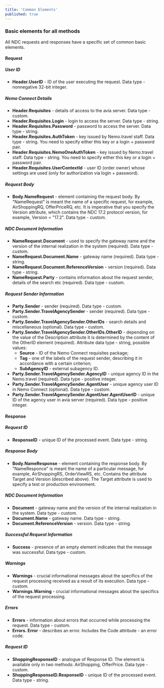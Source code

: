 ```yaml
---
title: 'Common Elements'
published: true
---
```


### Basic elements for all methods
All NDC requests and responses have a specific set of common basic elements.

#### Request

##### User ID
-  **Header.UserID** - ID of the user executing the request. Data type - nonnegative 32-bit integer.

##### Nemo Connect Details
-  **Header.Requisites** - details of access to the avia server. Data type - custom.
-  **Header.Requisites.Login** - login to access the server. Data type - string.
-  **Header.Requisites.Password** - password to access the server. Data type - string.
-  **Header.Requisites.AuthToken** - key issued by Nemo.travel staff. Data type - string. You need to specify either this key or a login + password pair.
-  **Header.Requisites.NemoOneAuthToken** - key issued by Nemo.travel staff. Data type - string. You need to specify either this key or a login + password pair.
-  **Header.Requisites.UserContextId** - user ID (order owner) whose settings are used (only for authorization via login + password).

##### Request Body
-  **Body.NameRequest** - element containing the request body. By "NameRequest" is meant the name of a specific request, for example, AirShoppingRQ, OfferPriceRQ, etc. It is imperative that you specify the Version attribute, which contains the NDC 17.2 protocol version, for example, Version = "17.2". Data type - custom.

##### NDC Document Information
- **NameRequest.Document** - used to specify the gateway name and the version of the internal realization in the system (required). Data type - custom.
- **NameRequest.Document.Name** - gateway name (required). Data type - string.
- **NameRequest.Document.ReferenceVersion** - version (required). Data type - string.
- **NameRequest.Party** - contains information about the request sender, details of the search etc (required). Data type - custom.

##### Request Sender Information
-  **Party.Sender** - sender (required). Data type - custom.
-  **Party.Sender.TravelAgencySender** - sender (required). Data type - custom.
-  **Party.Sender.TravelAgencySender.OtherIDs** - search details and miscellaneous (optional). Data type - custom.
-  **Party.Sender.TravelAgencySender.OtherIDs.OtherID** - depending on the value of the Description attribute it is determined by the content of the OtherID element (required). Attribute data type - string, possible values:
    - **Source** - ID of the Nemo Connect requisites package;
    - **Tag** - one of the labels of the request sender, describing it in accordance with a certain criterion;
    - **SubAgencyID** - external subagency ID.
-  **Party.Sender.TravelAgencySender.AgencyID** - unique agency ID in the Nemo.travel (required). Data type - positive integer.
-  **Party.Sender.TravelAgencySender.AgentUser** - unique agency user ID in Nemo Connect (optional). Data type - custom.
-  **Party.Sender.TravelAgencySender.AgentUser.AgentUserID** - unique ID of the agency user in avia server (required). Data type - positive integer.

#### Response

##### Request ID
-  **ResponseID** - unique ID of the processed event. Data type - string.

##### Response Body
-  **Body.NameResponse** - element containing the response body. By "NameResponce" is meant the name of a particular message, for example, AirShoppingRS, OrderViewRS, etc. Contains the attribute Target and Version (described above). The Target attribute is used to specify a test or production environment.

##### NDC Document Information
-  **Document** - gateway name and the version of the internal realization in the system. Data type - custom.
-  **Document.Name** - gateway name. Data type - string.
-  **Document.ReferenceVersion** - version. Data type - string.

##### Successful Request Information
-  **Success** - presence of an empty element indicates that the message was successful. Data type - custom.

##### Warnings
-  **Warnings** - crucial informational messages about the specifics of the request processing received as a result of its execution. Data type - custom.
-  **Warnings.Warning** - crucial informational messages about the specifics of the request processing.

##### Errors
-  **Errors** - information about errors that occurred while processing the request. Data type - custom.
-  **Errors. Error** - describes an error. Includes the Code attribute - an error code.

##### Request ID
-  **ShoppingResponseID** - analogue of Response ID. The element is available only in two methods: AirShopping, OfferPrice. Data type - custom.
-  **ShoppingResponseID.ResponseID** - unique ID of the processed event. Data type - string.
